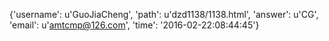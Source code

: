 {'username': u'GuoJiaCheng', 'path': u'dzd1138/1138.html', 'answer': u'CG', 'email': u'amtcmp@126.com', 'time': '2016-02-22:08:44:45'}